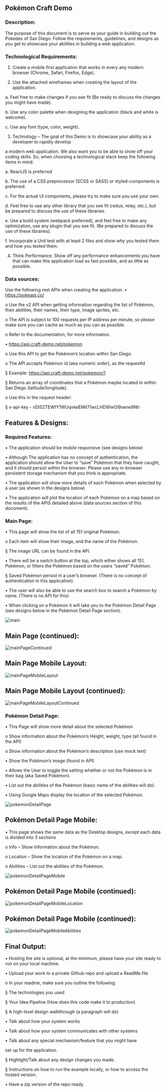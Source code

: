 ## Pokémon Craft Demo


### Description:

The purpose of this document is to serve as your guide in building out the Pokedex of San Diego. Follow the requirements, guidelines, and designs as you get to showcase your abilities in building a web application.


### Technological Requirements:

1. Create a mobile first application that works in every any modern browser (Chrome, Safari,
Firefox, Edge).

2. Use the attached wireframes when creating the layout of the application.

a. Feel free to make changes if you see fit (Be ready to discuss the changes you might have
made).

b. Use any color palette when designing the application (black and white is welcome).

c. Use any font (type, color, weight).

3. Technology – The goal of this Demo is to showcase your ability as a developer to rapidly develop

a modern web application. We also want you to be able to show off your coding skills. So, when
choosing a technological stack keep the following items in mind:

a. ReactJS is preferred

b. The use of a CSS preprocessor (SCSS or SASS) or styled-components is preferred.

c. For the actual UI components, please try to make sure you use your own.

d. Feel free to use any other library that you see fit (redux, relay, etc.), but be prepared to
discuss the use of these libraries.

e. Use a build system (webpack preferred), and feel free to make any optimization, use any
plugin that you see fit. (Be prepared to discuss the use of these libraries).

f. Incorporate a Unit test with at least 2 files and show why you tested them and how you
tested them.

4. Think Performance. Show off any performance enhancements you have that can make this
application load as fast possible, and as little as possible.



### Data sources:

Use the following rest APIs when creating the application.
• https://pokeapi.co/

o Use the v2 API when getting information regarding the list of Pokémon, their
abilities, their names, their type, image sprites, etc.

o The API is subject to 100 requests per IP address per minute, so please make
sure you can cache as much as you can as possible.

o Refer to the documentation, for more information.

• https://api.craft-demo.net/pokemon

o Use this API to get the Pokémon’s location within San Diego.

o The API accepts Pokémon id (aka numeric order), as the requestId

§ Example: https://api.craft-demo.net/pokemon/1

§ Returns an array of coordinates that a Pokémon maybe located in within San Diego (latitude/longitude).

o Use this in the request header:

§ x-api-key - nDl52TEWfY1WUqvkeEMiI71wcLHDWwOl9uene9Nh


## Features & Designs:

### Required Features:

• The application should be mobile responsive (see designs below)

• Although The application has no concept of authentication, the application should allow the
User to “save” Pokémon that they have caught, and it should persist within the browser. Please
use any in-browser persistent storage mechanism that you think is appropriate.

• The application will show more details of each Pokémon when selected by a user (as shown in
the designs below)

• The application will plot the location of each Pokémon on a map based on the results of the
APIS detailed above (data sources section of this document).


### Main Page:

• This page will show the list of all 151 original Pokémon.

o Each item will show their image, and the name of the Pokémon.

§ The image URL can be found in the API.

• There will be a switch button at the top, which either shows all 151, Pokémon, or filters
the Pokémon based on the users “saved” Pokémon.

§ Saved Pokémon persist in a user’s browser. (There is no concept of
authentication in this application).

• The user will also be able to use the search box to search a Pokémon by name. (There is
no API for this)

• When clicking on a Pokémon it will take you to the Pokémon Detail Page (see designs
below in the Pokémon Detail Page section).


![main](./screenshots/mainPage.png)

## Main Page (continued):

![mainPageContinued](./screenshots/mainPageContinued.png)

## Main Page Mobile Layout:

![mainPageMobileLayout](./screenshots/mainPageMobileLayout.png)

## Main Page Mobile Layout (continued):

![mainPageMobileLayoutContinued](./screenshots/mainPageMobileLayoutContinued.png)



### Pokémon Detail Page:

• This Page will show more detail about the selected Pokémon

o Show information about the Pokémon’s Height, weight, type (all found in the
API)

o Show information about the Pokémon’s description (use mock text)

• Show the Pokémon’s image (found in API)

• Allows the User to toggle the setting whether or not the Pokémon is in their bag (aka
Saved Pokémon).

• List out the abilities of the Pokémon (basic name of the abilities will do).

• Using Google Maps display the location of the selected Pokémon.


![pokemonDetailPage](./screenshots/pokemonDetailPage.png)


## Pokémon Detail Page Mobile:

• This page shows the same data as the Desktop designs, except each data is divided into
3 sections

o Info – Show Information about the Pokémon.

o Location – Show the location of the Pokémon on a map.

o Abilities – List out the abilities of the Pokémon.


![pokemonDetailPageMobile](./screenshots/pokemonDetailPageMobile.png)

## Pokémon Detail Page Mobile (continued):

![pokemonDetailPageMobileLocation](./screenshots/pokemonDetailPageMobileLocation.png)

## Pokémon Detail Page Mobile (continued):

![pokemonDetailPageMobileAbilities](./screenshots/pokemonDetailPageMobileAbilities.png)


## Final Output:

• Hosting the site is optional, at the minimum, please have your site ready to run on your
local machine.

• Upload your work to a private Github repo and upload a ReadMe.file

o In your readme, make sure you outline the following:

§ The technologies you used

§ Your Idea Pipeline (How does this code make it to production)

§ A high-level design walkthrough (a paragraph will do)

• Talk about how your system works

• Talk about how your system communicates with other systems

• Talk about any special mechanism/feature that you might have

set up for the application.

§ Highlight/Talk about any design changes you made.

§ Instructions on how to run the example locally, or how to access the hosted version.

• Have a zip version of the repo ready.